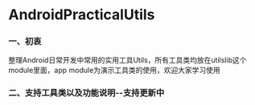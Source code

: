 # AndroidPracticalUtils
### 一、初衷
整理Android日常开发中常用的实用工具Utils，所有工具类均放在utilslib这个module里面，app module为演示工具类的使用，欢迎大家学习使用
### 二、支持工具类以及功能说明--支持更新中
